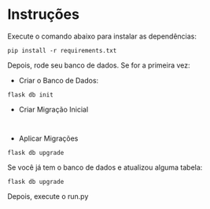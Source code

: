 # Instruções

Execute o comando abaixo para instalar as dependências:

```
pip install -r requirements.txt
``` 
Depois, rode seu banco de dados. Se for a primeira vez:

* Criar o Banco de Dados:
```
flask db init
``` 
* Criar Migração Inicial
```


``` 
* Aplicar Migrações
```
flask db upgrade
``` 

Se você já tem o banco de dados e atualizou alguma tabela:
```
flask db upgrade
``` 

Depois, execute o run.py